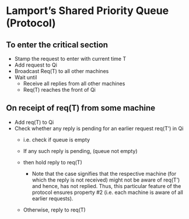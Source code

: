 # Lamport’s Shared Priority Queue (Protocol)

## To enter the critical section
- Stamp the request to enter with current time T
- Add request to Qi
- Broadcast Req(T) to all other machines
- Wait until
    - Receive all replies from all other machines
    - Req(T) reaches the front of Qi

## On receipt of req(T) from some machine
- Add req(T) to Qi
- Check whether any reply is pending for an earlier request req(T’) in Qi
    - i.e. check if queue is empty
    - If any such reply is pending, (queue not empty)
    - then hold reply to req(T)

        - Note that the case signifies that the respective machine (for which the reply is not received) might not be aware of req(T’) and hence, has not replied. Thus, this particular feature of the protocol ensures property #2 (i.e. each machine is aware of all earlier requests). 
    - Otherwise, reply to req(T)
